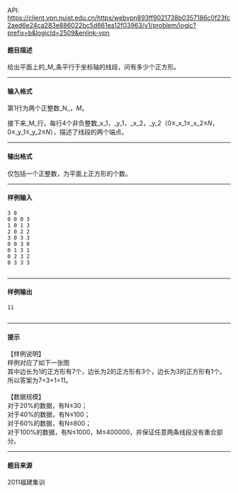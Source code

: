 API: https://client.vpn.nuist.edu.cn/https/webvpn893ff9021738b0357186c0f23fc2aed6e24ca283e886022bc5d861ea12f03963/v1/problem/logic?prefix=b&logicId=2509&enlink-vpn

#### 题目描述

给出平面上的_M_条平行于坐标轴的线段，问有多少个正方形。

---

#### 输入格式

第1行为两个正整数_N_，_M_。

接下来_M_行，每行4个非负整数_x_1，_y_1，_x_2，_y_2（0≤_x_1≤_x_2≤_N_，0≤_y_1≤_y_2≤_N_），描述了线段的两个端点。

---

#### 输出格式

仅包括一个正整数，为平面上正方形的个数。

---

#### 样例输入
```
3 8
0 0 0 3
1 0 1 3
2 0 2 2
3 0 3 3
0 0 3 0
0 1 3 1
0 2 3 2
0 3 3 3
 

```

---

#### 样例输出
```
11
 

```

---

#### 提示

【样例说明】  
样例对应了如下一张图  
其中边长为1的正方形有7个，边长为2的正方形有3个，边长为3的正方形有1个。  
所以答案为7+3+1=11。  
   
【数据规模】  
对于20%的数据，有N≤30；  
对于40%的数据，有N≤100；  
对于60%的数据，有N≤800；  
对于100%的数据，有N≤1000，M≤400000，并保证任意两条线段没有重合部分。

---

#### 题目来源

2011福建集训